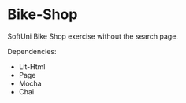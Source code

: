 # Bike-Shop

SoftUni Bike Shop exercise without the search page.

Dependencies:
- Lit-Html
- Page
- Mocha
- Chai
